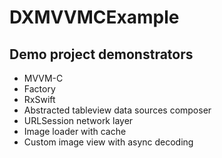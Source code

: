 # DXMVVMCExample

## Demo project demonstrators

- MVVM-C
- Factory
- RxSwift
- Abstracted tableview data sources composer
- URLSession network layer
- Image loader with cache
- Custom image view with async decoding
